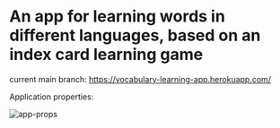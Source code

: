 # An app for learning words in different languages, based on an index card learning game

current main branch:
https://vocabulary-learning-app.herokuapp.com/

Application properties:

![app-props](https://user-images.githubusercontent.com/102051571/172021451-df6defa5-89b3-4e58-873f-505b4d8792d5.PNG)
